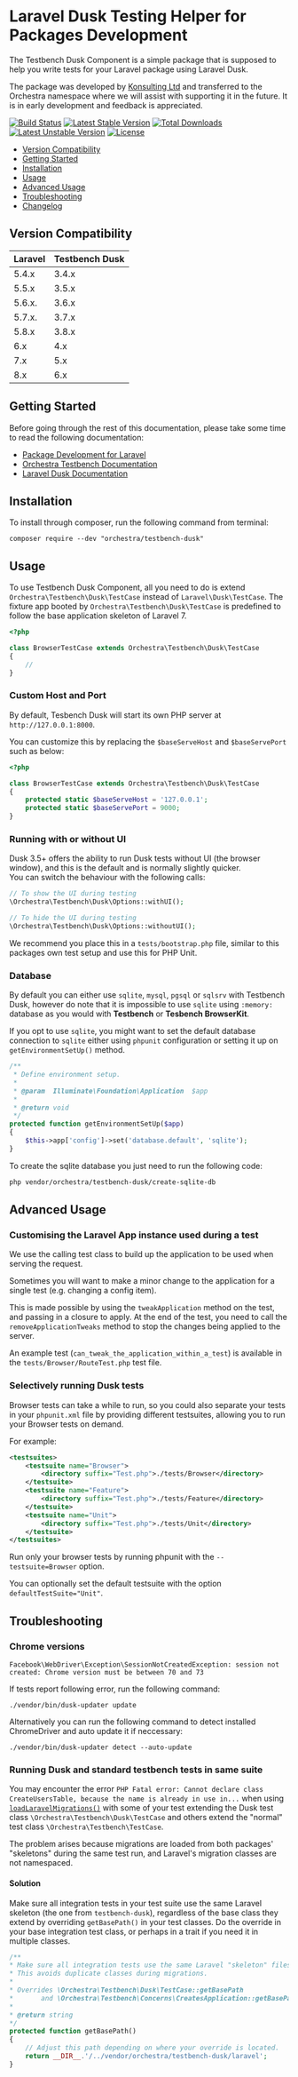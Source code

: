 Laravel Dusk Testing Helper for Packages Development
==============

The Testbench Dusk Component is a simple package that is supposed to help you write tests for your Laravel package using Laravel Dusk.

The package was developed by [Konsulting Ltd](https://github.com/konsulting) and transferred to the Orchestra namespace where we will assist with supporting it in the future. It is in early development and feedback is appreciated.

[![Build Status](https://travis-ci.org/orchestral/testbench-dusk.svg?branch=6.x)](https://travis-ci.org/orchestral/testbench-dusk)
[![Latest Stable Version](https://poser.pugx.org/orchestra/testbench-dusk/v/stable)](https://packagist.org/packages/orchestra/testbench-dusk)
[![Total Downloads](https://poser.pugx.org/orchestra/testbench-dusk/downloads)](https://packagist.org/packages/orchestra/testbench-dusk)
[![Latest Unstable Version](https://poser.pugx.org/orchestra/testbench-dusk/v/unstable)](https://packagist.org/packages/orchestra/testbench-dusk)
[![License](https://poser.pugx.org/orchestra/testbench-dusk/license)](https://packagist.org/packages/orchestra/testbench-dusk)

* [Version Compatibility](#version-compatibility)
* [Getting Started](#getting-started)
* [Installation](#installation)
* [Usage](#usage)
* [Advanced Usage](#advanced-usage)
* [Troubleshooting](#troubleshooting)
* [Changelog](https://github.com/orchestral/testbench-dusk/releases)

## Version Compatibility

 Laravel  | Testbench Dusk
:---------|:----------
 5.4.x    | 3.4.x
 5.5.x    | 3.5.x
 5.6.x.   | 3.6.x
 5.7.x.   | 3.7.x
 5.8.x    | 3.8.x
 6.x      | 4.x
 7.x      | 5.x
 8.x      | 6.x

## Getting Started

Before going through the rest of this documentation, please take some time to read the following documentation:

* [Package Development for Laravel](https://laravel.com/docs/6.0/packages)
* [Orchestra Testbench Documentation](https://github.com/orchestral/testbench/blob/4.x/README.md)
* [Laravel Dusk Documentation](https://laravel.com/docs/6.0/dusk)

## Installation

To install through composer, run the following command from terminal:

    composer require --dev "orchestra/testbench-dusk"

## Usage

To use Testbench Dusk Component, all you need to do is extend `Orchestra\Testbench\Dusk\TestCase` instead of `Laravel\Dusk\TestCase`. The fixture app booted by `Orchestra\Testbench\Dusk\TestCase` is predefined to follow the base application skeleton of Laravel 7.

```php
<?php

class BrowserTestCase extends Orchestra\Testbench\Dusk\TestCase
{
    //
}
```

### Custom Host and Port

By default, Tesbench Dusk will start its own PHP server at `http://127.0.0.1:8000`.

You can customize this by replacing the `$baseServeHost` and `$baseServePort` such as below:

```php
<?php

class BrowserTestCase extends Orchestra\Testbench\Dusk\TestCase
{
    protected static $baseServeHost = '127.0.0.1';
    protected static $baseServePort = 9000;
}
```


### Running with or without UI

Dusk 3.5+ offers the ability to run Dusk tests without UI (the browser window), and this is the default and is normally slightly quicker.  
You can switch the behaviour with the following calls:

```php
// To show the UI during testing
\Orchestra\Testbench\Dusk\Options::withUI();

// To hide the UI during testing
\Orchestra\Testbench\Dusk\Options::withoutUI();
```

We recommend you place this in a `tests/bootstrap.php` file, similar to this packages own test setup and use this for PHP Unit.

### Database

By default you can either use `sqlite`, `mysql`, `pgsql` or `sqlsrv` with Testbench Dusk, however do note that it is impossible to use `sqlite` using `:memory:` database as you would with **Testbench** or **Tesbench BrowserKit**.

If you opt to use `sqlite`, you might want to set the default database connection to `sqlite` either using `phpunit` configuration or setting it up on `getEnvironmentSetUp()` method.

```php
/**
 * Define environment setup.
 *
 * @param  Illuminate\Foundation\Application  $app
 *
 * @return void
 */
protected function getEnvironmentSetUp($app)
{
    $this->app['config']->set('database.default', 'sqlite');
}
```

To create the sqlite database you just need to run the following code:

```bash
php vendor/orchestra/testbench-dusk/create-sqlite-db
```

## Advanced Usage

### Customising the Laravel App instance used during a test

We use the calling test class to build up the application to be used when serving the request.

Sometimes you will want to make a minor change to the application for a single test (e.g. changing a config item).

This is made possible by using the `tweakApplication` method on the test, and passing in a closure to apply. At the end of the test, you need to call the `removeApplicationTweaks` method to stop the changes being applied to the server.

An example test (`can_tweak_the_application_within_a_test`) is available in the `tests/Browser/RouteTest.php` test file.

### Selectively running Dusk tests

Browser tests can take a while to run, so you could also separate your tests in your `phpunit.xml` file by providing different testsuites, allowing you to run your Browser tests on demand.

For example:

```xml
<testsuites>
    <testsuite name="Browser">
        <directory suffix="Test.php">./tests/Browser</directory>
    </testsuite>
    <testsuite name="Feature">
        <directory suffix="Test.php">./tests/Feature</directory>
    </testsuite>
    <testsuite name="Unit">
        <directory suffix="Test.php">./tests/Unit</directory>
    </testsuite>
</testsuites>
```

Run only your browser tests by running phpunit with the `--testsuite=Browser` option.

You can optionally set the default testsuite with the option `defaultTestSuite="Unit"`.

## Troubleshooting

### Chrome versions

```
Facebook\WebDriver\Exception\SessionNotCreatedException: session not created: Chrome version must be between 70 and 73
```

If tests report following error, run the following command:

    ./vendor/bin/dusk-updater update

Alternatively you can run the following command to detect installed ChromeDriver and auto update it if neccessary:

    ./vendor/bin/dusk-updater detect --auto-update

### Running Dusk and standard testbench tests in same suite

You may encounter the error
`PHP Fatal error: Cannot declare class CreateUsersTable, because the name is already in use in...`
when using [`loadLaravelMigrations()`](https://github.com/orchestral/testbench-core/blob/3.9/src/Concerns/WithLaravelMigrations.php) with some of your test extending the Dusk test class `\Orchestra\Testbench\Dusk\TestCase` and others extend the "normal" test class `\Orchestra\Testbench\TestCase`.

The problem arises because migrations are loaded from both packages' "skeletons" during the same test run,
and Laravel's migration classes are not namespaced.

#### Solution

Make sure all integration tests in your test suite use the same Laravel skeleton (the one from `testbench-dusk`),
regardless of the base class they extend by overriding `getBasePath()` in your test classes.
Do the override in your base integration test class, or perhaps in a trait if you need it in multiple classes.

```php
/**
* Make sure all integration tests use the same Laravel "skeleton" files.
* This avoids duplicate classes during migrations.
*
* Overrides \Orchestra\Testbench\Dusk\TestCase::getBasePath
*       and \Orchestra\Testbench\Concerns\CreatesApplication::getBasePath
*
* @return string
*/
protected function getBasePath()
{
    // Adjust this path depending on where your override is located.
    return __DIR__.'/../vendor/orchestra/testbench-dusk/laravel'; 
}
```
